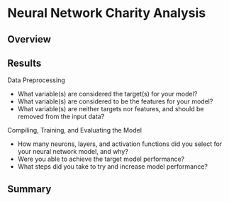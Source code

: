 # Neural Network Charity Analysis

## Overview

## Results
Data Preprocessing
 - What variable(s) are considered the target(s) for your model?
 - What variable(s) are considered to be the features for your model?
 - What variable(s) are neither targets nor features, and should be removed from the input data?

Compiling, Training, and Evaluating the Model
  - How many neurons, layers, and activation functions did you select for your neural network model, and why?
  - Were you able to achieve the target model performance?
  - What steps did you take to try and increase model performance?
  
## Summary
